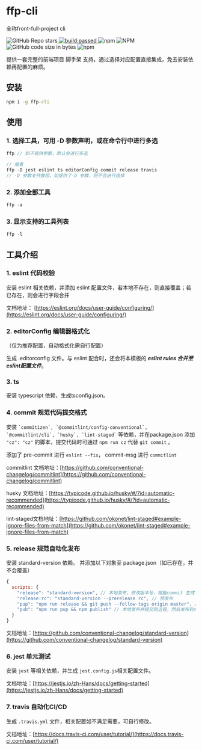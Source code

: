 # ffp-cli
全称front-full-project cli

<img alt="GitHub Repo stars" src="https://img.shields.io/github/stars/ma125120/ffp-cli?style=social"><a href="https://github.com/ma125120/ffp-cli">
  <img src="https://www.travis-ci.com/ma125120/ffp-cli.svg?branch=main&status=passed" alt="build:passed">
</a> <img alt="npm" src="https://img.shields.io/npm/v/ffp-cli" /> <img alt="NPM" src="https://img.shields.io/npm/l/ffp-cli" /> <img alt="GitHub code size in bytes" src="https://img.shields.io/github/languages/code-size/ma125120/ffp-cli"> <img alt="npm" src="https://img.shields.io/npm/dw/ffp-cli">


提供一套完整的前端项目 脚手架 支持，通过选择对应配置直接集成，免去安装依赖再配置的麻烦。
## 安装
```cmd
npm i -g ffp-cli
```

## 使用
### 1. 选择工具，可用 -D 参数声明，或在命令行中进行多选
```js
ffp // 如不提供参数，默认会进行多选

// 或者
ffp -D jest eslint ts editorConfig commit release travis
// -D 参数支持数组，如提供了-D 参数，则不会进行选择

```
### 2. 添加全部工具
```js
ffp -a
```

### 3. 显示支持的工具列表
```js
ffp -l
```

## 工具介绍
### 1. eslint 代码校验

安装 eslint 相关依赖，并添加 eslint 配置文件，若本地不存在，则直接覆盖；若已存在，则会进行字段合并

文档地址： [https://eslint.org/docs/user-guide/configuring/](https://eslint.org/docs/user-guide/configuring/)
### 2. editorConfig 编辑器格式化
（仅为推荐配置，自动格式化需自行配置）

生成 .editorconfig 文件。与 eslint 配合时，还会将本模板的 ***eslint rules 合并至 eslint配置文件***。

### 3. ts

安装 typescript 依赖，生成tsconfig.json。

### 4. commit 规范代码提交格式
安装 ``` `commitizen`, `@commitlint/config-conventional`, `@commitlint/cli`, `husky`, `lint-staged` ``` 等依赖，并在package.json 添加 ``` "cz": "cz" ``` 的脚本，提交代码时可通过 ```npm run cz``` 代替 ```git commit``` 。

添加了 pre-commit 进行 ```eslint --fix```， commit-msg 进行 ``` commitlint ```

commitlint 文档地址：[https://github.com/conventional-changelog/commitlint](https://github.com/conventional-changelog/commitlint)

husky 文档地址：[https://typicode.github.io/husky/#/?id=automatic-recommended](https://typicode.github.io/husky/#/?id=automatic-recommended)

lint-staged文档地址：[https://github.com/okonet/lint-staged#example-ignore-files-from-match](https://github.com/okonet/lint-staged#example-ignore-files-from-match)

### 5. release 规范自动化发布

安装 standard-version 依赖。
并添加以下对象至 package.json（如已存在，并不会覆盖）
```js
{
  scripts: {
    "release": "standard-version", // 本地发布，修改版本号，根据commit 生成 changelog.md，不提交代码
    "release:rc": "standard-version --prerelease rc", // 预发布
    "pup": "npm run release && git push --follow-tags origin master", // 本地发布并提交到远程
    "pub": "npm run pup && npm publish" // 本地发布并提交到远程，然后发布到npm
  }
}
```
文档地址：[https://github.com/conventional-changelog/standard-version](https://github.com/conventional-changelog/standard-version)
### 6. jest 单元测试

安装 ```jest``` 等相关依赖，并生成 ```jest.config.js```相关配置文件。

文档地址：[https://jestjs.io/zh-Hans/docs/getting-started](https://jestjs.io/zh-Hans/docs/getting-started)
### 7. travis 自动化CI/CD

生成 ```.travis.yml``` 文件，相关配置如不满足需要，可自行修改。

文档地址：[https://docs.travis-ci.com/user/tutorial/](https://docs.travis-ci.com/user/tutorial/)
